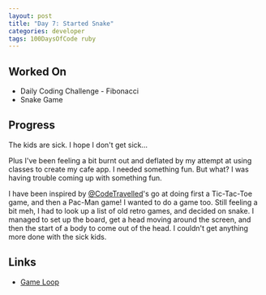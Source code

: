 ```yaml
---
layout: post
title: "Day 7: Started Snake"
categories: developer
tags: 100DaysOfCode ruby
---
```

## Worked On
- Daily Coding Challenge - Fibonacci
- Snake Game

## Progress

The kids are sick. I hope I don't get sick...

Plus I've been feeling a bit burnt out and deflated by my attempt at using classes to create my cafe app. I needed something fun. But what? I was having trouble coming up with something fun.

I have been inspired by <a href="https://twitter.com/CodeTravelled">@CodeTravelled</a>'s go at doing first a Tic-Tac-Toe game, and then a Pac-Man game! I wanted to do a game too. Still feeling a bit meh, I had to look up a list of old retro games, and decided on snake. I managed to set up the board, get a head moving around the screen, and then the start of a body to come out of the head. I couldn't get anything more done with the sick kids. 

## Links

- [Game Loop](http://gameprogrammingpatterns.com/game-loop.html)